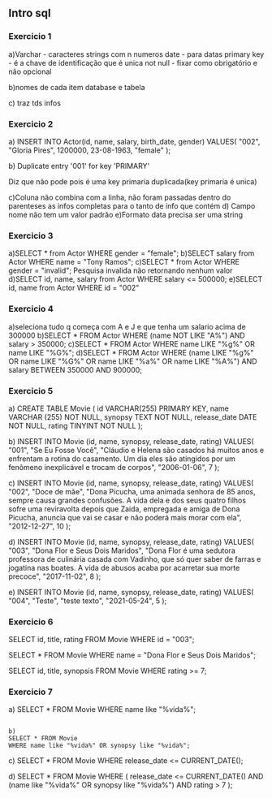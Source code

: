 ## Intro sql

### Exercicio 1
a)Varchar - caracteres strings com n numeros
date - para datas
primary key - é a chave de identificação que é unica
not null - fixar como obrigatório e não opcional

b)nomes de cada item database e tabela

c) traz tds infos

### Exercicio 2
a)
INSERT INTO Actor(id, name, salary, birth_date, gender)
VALUES(
    "002",
    "Gloria Pires",
    1200000,
    23-08-1963,
    "female"
);

b)
Duplicate entry '001' for key 'PRIMARY'

Diz que não pode pois é uma key primaria duplicada(key primaria é unica)

c)Coluna não combina com a linha, não foram passadas dentro do parenteses as infos completas para o tanto de info que contém 
d) Campo nome não tem um valor padrão
e)Formato data precisa ser uma string

### Exercicio 3
a)SELECT * from Actor WHERE gender = "female";
b)SELECT salary from Actor WHERE name = "Tony Ramos";
c)SELECT * from Actor WHERE gender = "invalid"; Pesquisa invalida não retornando nenhum valor
d)SELECT id, name, salary from Actor WHERE salary <= 500000;
e)SELECT id, name from Actor WHERE id = "002"

### Exercicio 4
a)seleciona tudo q começa com A e J e que tenha um salario acima de 300000
b)SELECT * FROM Actor
WHERE (name NOT LIKE "A%") AND salary > 350000;
c)SELECT * FROM Actor
WHERE name LIKE "%g%" OR name LIKE "%G%";
d)SELECT * FROM Actor
WHERE (name LIKE "%g%" OR name LIKE "%G%" OR name LIKE "%a%" OR name LIKE "%A%")
  AND salary BETWEEN 350000 AND 900000;

### Exercicio 5
a)
CREATE TABLE Movie (
    id VARCHAR(255) PRIMARY KEY,
    name VARCHAR (255) NOT NULL,
    synopsy TEXT NOT NULL,
    release_date DATE NOT NULL,
    rating TINYINT NOT NULL
    );

b)
    INSERT INTO Movie (id, name, synopsy, release_date, rating)
VALUES(
  "001",
  "Se Eu Fosse Você",
  "Cláudio e Helena são casados há muitos anos e enfrentam a rotina do casamento. Um dia eles são atingidos por um fenômeno inexplicável e trocam de corpos",
  "2006-01-06",
  7
);

c)
INSERT INTO Movie (id, name, synopsy, release_date, rating)
VALUES(
  "002",
  "Doce de mãe",
  "Dona Picucha, uma animada senhora de 85 anos, sempre causa grandes confusões. A vida dela e dos seus quatro filhos sofre uma reviravolta depois que Zaida, empregada e amiga de Dona Picucha, anuncia que vai se casar e não poderá mais morar com ela",
  "2012-12-27",
  10
);

d)
INSERT INTO Movie (id, name, synopsy, release_date, rating)
VALUES(
  "003",
  "Dona Flor e Seus Dois Maridos",
  "Dona Flor é uma sedutora professora de culinária casada com Vadinho, que só quer saber de farras e jogatina nas boates. A vida de abusos acaba por acarretar sua morte precoce",
  "2017-11-02",
  8
);

e)
INSERT INTO Movie (id, name, synopsy, release_date, rating)
VALUES(
  "004",
  "Teste",
  "teste texto",
  "2021-05-24",
  5
);

### Exercicio 6

SELECT id, title, rating FROM Movie WHERE id = "003";

SELECT * FROM Movie WHERE name = "Dona Flor e Seus Dois Maridos";

SELECT id, title, synopsis FROM Movie WHERE rating >= 7;

### Exercicio 7

a)
SELECT * FROM Movie
WHERE name like "%vida%";
```

b)
SELECT * FROM Movie
WHERE name like "%vida%" OR synopsy like "%vida%";
```

c)
SELECT * FROM Movie
WHERE release_date <= CURRENT_DATE();

d)
SELECT * FROM Movie
WHERE (
  release_date <= CURRENT_DATE() AND
  (name like "%vida%" OR synopsy like "%vida%") AND
  rating > 7
);
